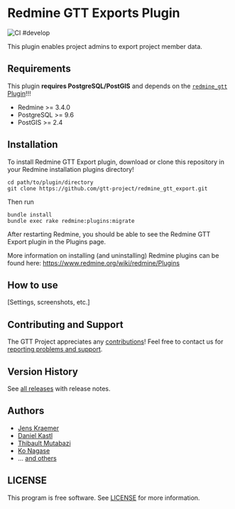 # Redmine GTT Exports Plugin

![CI #develop](https://github.com/gtt-project/redmine_gtt_export/workflows/Test%20with%20Redmine/badge.svg)

This plugin enables project admins to export project member data.

## Requirements

This plugin **requires PostgreSQL/PostGIS** and depends on the [`redmine_gtt` Plugin](https://github.com/gtt-project/redmine_gtt)!!!

- Redmine >= 3.4.0
- PostgreSQL >= 9.6
- PostGIS >= 2.4

## Installation

To install Redmine GTT Export plugin, download or clone this repository in your Redmine installation plugins directory!
```
cd path/to/plugin/directory
git clone https://github.com/gtt-project/redmine_gtt_export.git
```

Then run

```
bundle install
bundle exec rake redmine:plugins:migrate
```

After restarting Redmine, you should be able to see the Redmine GTT Export plugin in the Plugins page.

More information on installing (and uninstalling) Redmine plugins can be found here: https://www.redmine.org/wiki/redmine/Plugins

## How to use

[Settings, screenshots, etc.]

## Contributing and Support

The GTT Project appreciates any [contributions](https://github.com/gtt-project/.github/blob/main/CONTRIBUTING.md)! Feel free to contact us for [reporting problems and support](https://github.com/gtt-project/.github/blob/main/CONTRIBUTING.md).

## Version History

See [all releases](https://github.com/gtt-project/redmine_gtt_export/releases) with release notes.

## Authors

- [Jens Kraemer](https://github.com/jkraemer)
- [Daniel Kastl](https://github.com/dkastl)
- [Thibault Mutabazi](https://github.com/eyewritecode)
- [Ko Nagase](https://github.com/sanak)
- ... [and others](https://github.com/gtt-project/redmine_gtt_export/graphs/contributors)

## LICENSE

This program is free software. See [LICENSE](LICENSE) for more information.
